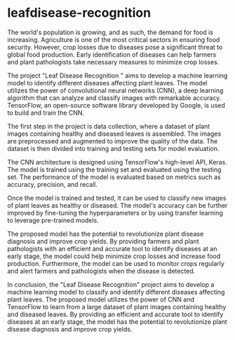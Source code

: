# leafdisease-recognition

The world's population is growing, and as such, the demand for food is increasing. Agriculture is one of the most critical sectors in ensuring food security. However, crop losses due to diseases pose a significant threat to global food production. Early identification of diseases can help farmers and plant pathologists take necessary measures to minimize crop losses.

The project "Leaf Disease Recognition " aims to develop a machine learning model to identify different diseases affecting plant leaves. The model utilizes the power of convolutional neural networks (CNN), a deep learning algorithm that can analyze and classify images with remarkable accuracy. TensorFlow, an open-source software library developed by Google, is used to build and train the CNN.

The first step in the project is data collection, where a dataset of plant images containing healthy and diseased leaves is assembled. The images are preprocessed and augmented to improve the quality of the data. The dataset is then divided into training and testing sets for model evaluation.

The CNN architecture is designed using TensorFlow's high-level API, Keras. The model is trained using the training set and evaluated using the testing set. The performance of the model is evaluated based on metrics such as accuracy, precision, and recall.

Once the model is trained and tested, it can be used to classify new images of plant leaves as healthy or diseased. The model's accuracy can be further improved by fine-tuning the hyperparameters or by using transfer learning to leverage pre-trained models.

The proposed model has the potential to revolutionize plant disease diagnosis and improve crop yields. By providing farmers and plant pathologists with an efficient and accurate tool to identify diseases at an early stage, the model could help minimize crop losses and increase food production. Furthermore, the model can be used to monitor crops regularly and alert farmers and pathologists when the disease is detected.

In conclusion, the "Leaf Disease Recognition" project aims to develop a machine learning model to classify and identify different diseases affecting plant leaves. The proposed model utilizes the power of CNN and TensorFlow to learn from a large dataset of plant images containing healthy and diseased leaves. By providing an efficient and accurate tool to identify diseases at an early stage, the model has the potential to revolutionize plant disease diagnosis and improve crop yields.
